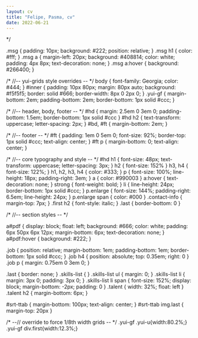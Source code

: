 ```yaml
---
layout: cv
title: "Felipe, Pasma, cv"
date: 2022-06-21
---
```

*/


.msg { padding: 10px; background: #222; position: relative; }
.msg h1 { color: #fff;  }
.msg a { margin-left: 20px; background: #408814; color: white; padding: 4px 8px; text-decoration: none; }
.msg a:hover { background: #266400; }

/* //-- yui-grids style overrides -- */
body { font-family: Georgia; color: #444; }
#inner { padding: 10px 80px; margin: 80px auto; background: #f5f5f5; border: solid #666; border-width: 8px 0 2px 0; }
.yui-gf { margin-bottom: 2em; padding-bottom: 2em; border-bottom: 1px solid #ccc; }

/* //-- header, body, footer -- */
#hd { margin: 2.5em 0 3em 0; padding-bottom: 1.5em; border-bottom: 1px solid #ccc }
#hd h2 { text-transform: uppercase; letter-spacing: 2px; }
#bd, #ft { margin-bottom: 2em; }

/* //-- footer -- */
#ft { padding: 1em 0 5em 0; font-size: 92%; border-top: 1px solid #ccc; text-align: center; }
#ft p { margin-bottom: 0; text-align: center;   }

/* //-- core typography and style -- */
#hd h1 { font-size: 48px; text-transform: uppercase; letter-spacing: 3px; }
h2 { font-size: 152% }
h3, h4 { font-size: 122%; }
h1, h2, h3, h4 { color: #333; }
p { font-size: 100%; line-height: 18px; padding-right: 3em; }
a { color: #990003 }
a:hover { text-decoration: none; }
strong { font-weight: bold; }
li { line-height: 24px; border-bottom: 1px solid #ccc; }
p.enlarge { font-size: 144%; padding-right: 6.5em; line-height: 24px; }
p.enlarge span { color: #000 }
.contact-info { margin-top: 7px; }
.first h2 { font-style: italic; }
.last { border-bottom: 0 }


/* //-- section styles -- */

a#pdf { display: block; float: left; background: #666; color: white; padding: 6px 50px 6px 12px; margin-bottom: 6px; text-decoration: none;  }
a#pdf:hover { background: #222; }

.job { position: relative; margin-bottom: 1em; padding-bottom: 1em; border-bottom: 1px solid #ccc; }
.job h4 { position: absolute; top: 0.35em; right: 0 }
.job p { margin: 0.75em 0 3em 0; }

.last { border: none; }
.skills-list {  }
.skills-list ul { margin: 0; }
.skills-list li { margin: 3px 0; padding: 3px 0; }
.skills-list li span { font-size: 152%; display: block; margin-bottom: -2px; padding: 0 }
.talent { width: 32%; float: left }
.talent h2 { margin-bottom: 6px; }

#srt-ttab { margin-bottom: 100px; text-align: center;  }
#srt-ttab img.last { margin-top: 20px }

/* --// override to force 1/8th width grids -- */
.yui-gf .yui-u{width:80.2%;}
.yui-gf div.first{width:12.3%;}

